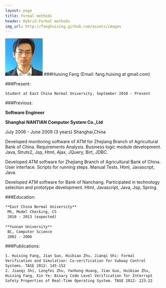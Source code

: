 ```yaml
---
layout: page
title: Formal methods
header: Hybrid-Formal methods
img_url: http://fanghuixing.github.com/assets/images
---
```

![Huixing Fang](assets/images/13238568880001740m.jpg)
###Huixing Fang (Email: fang.huixing at gmail.com)

	

###Present:

    Student at East China Normal University, September 2010 - Present

###Previous:

**Software Engineer**

**Shanghai NANTIAN Computer System Co.,Ltd**
 
 July 2006 - June 2009 (3 years) Shanghai,China
 
 Developed monitoring software of ATM for Zhejiang Branch of Agricultural Bank of China. 
 Requirements Analysis. Business logic module development. Java, Struts2, Jsp, Html, Ajax, JQuery, Birt, JDBC.

 Developed ATM software for Zhejiang Branch of Agricultural Bank of China.
 User interface. Scripts for running steps. Manual Tests. Html, Javascript, Java.

Developed ATM software for Bank of Nanchang. Participated in technology selection and prototype development. Html, Javascript, Java, Jsp, Spring.


###Education:

    **East China Normal University**
     MS, Model Checking, CS
     2010 - 2013 (expected)
	
    **Yunnan University**
     BC, Computer Science
     2002 - 2006
	

###Publications:

    1. Huixing Fang, Jian Guo, Huibiao Zhu, Jianqi Shi: Formal Verification and Simulation: Co-verification for Subway Control Systems. TASE 2012: 145-152
    2. Jianqi Shi, Longfei Zhu, Yanhong Huang, Jian Guo, Huibiao Zhu, Huixing Fang, Xin Ye: Binary Code Level Verification for Interrupt Safety Properties of Real-Time Operating System. TASE 2012: 223-22



